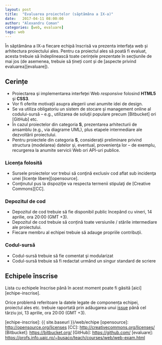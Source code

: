 ```yaml
---
layout: post
title:  "Evaluarea proiectelor (săptămâna a IX-a)"
date:   2017-04-11 08:00:00
author: "Alexandru Coman"
categories: [web, evaluare]
tags: web
---
```


În săptămâna a IX-a fiecare echipă înscrisă va prezenta interfața web și arhitectura proiectului ales. Pentru ca proiectul ales să poată fi evaluat, acesta trebuie să îndeplinească toate cerințele prezentate în secțiunile de mai jos (de asemenea, trebuie să țineți cont și de [aspecte privind evaluarea][evaluare]).

<!--more-->

## Cerințe

- Proiectarea şi implementarea interfeţei Web *responsive* folosind **HTML5** şi **CSS3**.
- Vor fi oferite motivaţii asupra alegerii unei anumite idei de design.
- Se va utiliza obligatoriu un sistem de stocare şi management online al codului-sursă – e.g., utilizarea de soluţii populare precum [Bitbucket] ori [GitHub] etc.
- În cazul proiectelor din categoria **S**, prezentarea arhitecturii de ansamblu (e.g., via diagrame UML), plus etapele intermediare ale dezvoltării proiectului.
- Pentru proiectele din categoria **S**, consideraţii preliminare privind structura (modelarea) datelor şi, eventual, provenienţa lor – de exemplu, recurgerea la anumite servicii Web ori API-uri publice.

### Licența folosită
- Sursele proiectelor vor trebui să conţină exclusiv cod aflat sub incidenţa unei [licenţe libere][opensource].
- Conţinutul pus la dispoziţie va respecta termenii stipulaţi de [Creative Commons][CC].

### Depozitul de cod
- Depozitul de cod trebuie să fie disponibil public începând cu vineri, 14 aprilie, ora 20:00 (GMT +3).
- Depozitul de cod trebuie să conțină toate versiunile / stările intermediare ale proiectului.
- Fiecare membru al echipei trebuie să adauge propriile contribuții.

### Codul-sursă
- Codul-sursă trebuie să fie comentat şi modularizat
- Codul-sursă trebuie să fi redactat urmând un singur standard de scriere

## Echipele înscrise

Lista cu echipele înscrise până în acest moment poate fi găsită [aici][echipe-inscrise].

Orice problemă referitoare la datele legate de componența echipei, proiectul ales etc. trebuie raportată prin adăugarea unui [issue] până cel târziu joi, 13 aprilie, ora 20:00 (GMT +3).

[issue]: https://github.com/alexcoman/teaching.alexcoman.com/issues
[echipe-inscrise]: {{ site.baseurl }}/web/echipe
[opensource]: http://opensource.org/licenses
[CC]: http://creativecommons.org/licenses/
[Bitbucket]: https://bitbucket.org/
[GitHub]: https://github.com/
[evaluare]: https://profs.info.uaic.ro/~busaco/teach/courses/web/web-exam.html
